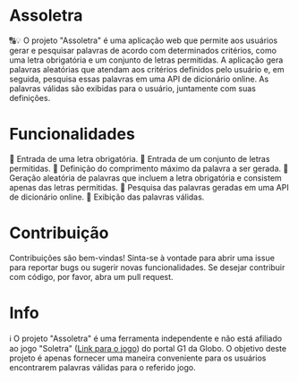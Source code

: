# Assoletra

🔠💡 O projeto "Assoletra" é uma aplicação web que permite aos usuários gerar e pesquisar palavras de acordo com determinados critérios, como uma letra obrigatória e um conjunto de letras permitidas. A aplicação gera palavras aleatórias que atendam aos critérios definidos pelo usuário e, em seguida, pesquisa essas palavras em uma API de dicionário online. As palavras válidas são exibidas para o usuário, juntamente com suas definições.

# Funcionalidades
🔡 Entrada de uma letra obrigatória.
🔡 Entrada de um conjunto de letras permitidas.
🔡 Definição do comprimento máximo da palavra a ser gerada.
🔡 Geração aleatória de palavras que incluem a letra obrigatória e consistem apenas das letras permitidas.
🔡 Pesquisa das palavras geradas em uma API de dicionário online.
🔡 Exibição das palavras válidas.

# Contribuição
Contribuições são bem-vindas! Sinta-se à vontade para abrir uma issue para reportar bugs ou sugerir novas funcionalidades. Se desejar contribuir com código, por favor, abra um pull request.

# Info
ℹ️ O projeto "Assoletra" é uma ferramenta independente e não está afiliado ao jogo "Soletra" ([Link para o jogo](https://g1.globo.com/jogos/soletra/)) do portal G1 da Globo. O objetivo deste projeto é apenas fornecer uma maneira conveniente para os usuários encontrarem palavras válidas para o referido jogo.

